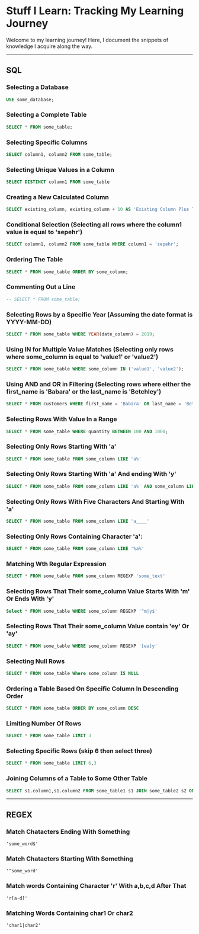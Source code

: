 # Stuff I Learn: Tracking My Learning Journey

Welcome to my learning journey! Here, I document the snippets of knowledge I acquire along the way.

---

## SQL

### Selecting a Database
```sql
USE some_database;
```

### Selecting a Complete Table
```sql
SELECT * FROM some_table;
```
### Selecting Specific Columns

```sql
SELECT column1, column2 FROM some_table;
```

### Selecting Unique Values in a Column

```sql
SELECT DISTINCT column1 FROM some_table
```
### Creating a New Calculated Column

```sql
SELECT existing_column, existing_column + 10 AS 'Existing Column Plus Ten' FROM some_table;
```

### Conditional Selection (Selecting all rows where the column1 value is equal to 'sepehr')

```sql
SELECT column1, column2 FROM some_table WHERE column1 = 'sepehr';
```
### Ordering The Table

```sql
SELECT * FROM some_table ORDER BY some_column;
```

### Commenting Out a Line

```sql
-- SELECT * FROM some_table;
```
### Selecting Rows by a Specific Year (Assuming the date format is YYYY-MM-DD)

```sql
SELECT * FROM some_table WHERE YEAR(date_column) = 2019;
```

### Using IN for Multiple Value Matches (Selecting only rows where some_column is equal to 'value1' or 'value2')
```sql
SELECT * FROM some_table WHERE some_column IN ('value1', 'value2');
```

### Using AND and OR in Filtering (Selecting rows where either the first_name is 'Babara' or the last_name is 'Betchley')

```sql
SELECT * FROM customers WHERE first_name = 'Babara' OR last_name = 'Betchley';
```

### Selecting Rows With Value In a Range

```sql
SELECT * FROM some_table WHERE quantity BETWEEN 100 AND 1000;
```

### Selecting Only Rows Starting With 'a'
```sql
SELECT * FROM some_table FROM some_column LIKE 'a%'
```

### Selecting Only Rows Starting With 'a' And ending With 'y'
```sql
SELECT * FROM some_table FROM some_column LIKE 'a%' AND some_column LIKE '%y'
```

### Selecting Only Rows With Five Characters And Starting With 'a'
```sql
SELECT * FROM some_table FROM some_column LIKE 'a____'
```

### Selecting Only Rows Containing Character 'a':
```sql
SELECT * FROM some_table FROM some_column LIKE '%a%'
```

### Matching Wth Regular Expression
```sql
SELECT * FROM some_table FROM some_column REGEXP 'some_text'
```

### Selecting Rows That Their some_column Value Starts With 'm' Or Ends With 'y'

```sql
Select * FROM some_table WHERE some_column REGEXP '^m|y$'
```

### Selecting Rows That Their some_column Value contain 'ey' Or 'ay'

```sql
SELECT * FROM some_table WHERE some_column REGEXP '[ea]y'
```
### Selecting Null Rows
```sql
SELECT * FROM some_table Where some_column IS NULL
```
### Ordering a Table Based On Specific Column In Descending Order
```sql
SELECT * FROM some_table ORDER BY some_column DESC
```

### Limiting Number Of Rows
```sql
SELECT * FROM some_table LIMIT 3
```

### Selecting Specific Rows (skip 6 then select three)
```sql
SELECT * FROM some_table LIMIT 6,3
```

### Joining Columns of a Table to Some Other Table
```sql
SELECT s1.column1,s1.column2 FROM some_table1 s1 JOIN some_table2 s2 ON s1.column1=s2.column1
```
---

## REGEX

### Match Chatacters Ending With Something
```REGEX
'some_word$'
```

### Match Chatacters Starting With Something
```REGEX
'^some_word'
```

### Match words Containing Character 'r' With a,b,c,d After That
```REGEX
'r[a-d]'
```
### Matching Words Containing char1 Or char2

```REGEX
'char1|char2'
```
